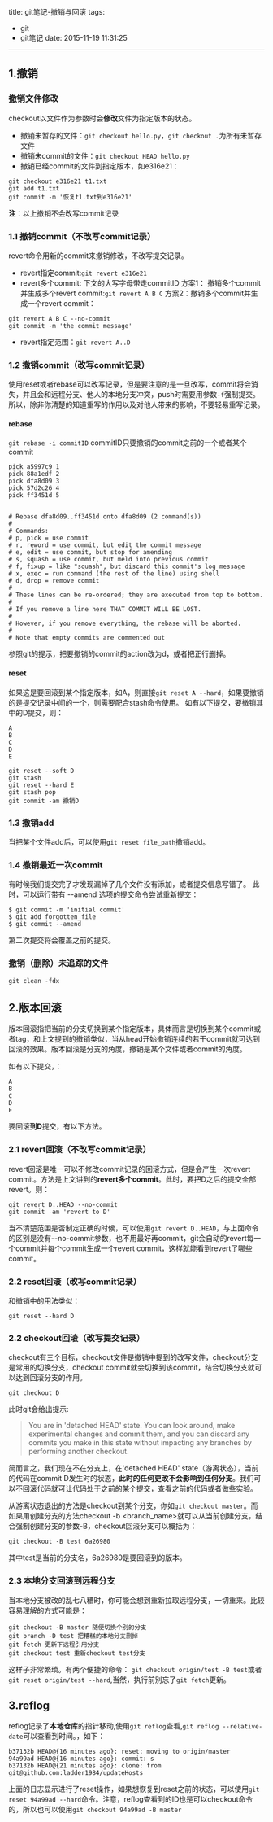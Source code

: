 title: git笔记-撤销与回滚
tags:
- git
- git笔记
date: 2015-11-19 11:31:25
---


## 1.撤销

### 撤销文件修改
checkout以文件作为参数时会**修改**文件为指定版本的状态。
- 撤销未暂存的文件：`git checkout hello.py`，`git checkout .`为所有未暂存文件
- 撤销未commit的文件：`git checkout HEAD hello.py`
- 撤销已经commit的文件到指定版本，如e316e21：
```
git checkout e316e21 t1.txt
git add t1.txt
git commit -m '恢复t1.txt到e316e21'
```

**注**：以上撤销不会改写commit记录

### 1.1 撤销commit（不改写commit记录）
revert命令用新的commit来撤销修改，不改写提交记录。
- revert指定commit:`git revert e316e21`
- revert多个commit:
下文的大写字母带走commitID
方案1： 撤销多个commit并生成多个revert commit:`git revert A B C`
方案2：撤销多个commit并生成一个revert commit：
```
git revert A B C --no-commit
git commit -m 'the commit message'
```
- revert指定范围：`git revert A..D`
 
### 1.2 撤销commit（改写commit记录）
使用reset或者rebase可以改写记录，但是要注意的是一旦改写，commit将会消失，并且会和远程分支、他人的本地分支冲突，push时需要用参数`-f`强制提交。所以，除非你清楚的知道重写的作用以及对他人带来的影响，不要轻易重写记录。

#### rebase

`git rebase -i commitID` commitID只要撤销的commit之前的一个或者某个commit
```
pick a5997c9 1
pick 88a1edf 2
pick dfa8d09 3
pick 57d2c26 4
pick ff3451d 5


# Rebase dfa8d09..ff3451d onto dfa8d09 (2 command(s))
#
# Commands:
# p, pick = use commit
# r, reword = use commit, but edit the commit message
# e, edit = use commit, but stop for amending
# s, squash = use commit, but meld into previous commit
# f, fixup = like "squash", but discard this commit's log message
# x, exec = run command (the rest of the line) using shell
# d, drop = remove commit
#
# These lines can be re-ordered; they are executed from top to bottom.
#
# If you remove a line here THAT COMMIT WILL BE LOST.
#
# However, if you remove everything, the rebase will be aborted.
#
# Note that empty commits are commented out
```
参照git的提示，把要撤销的commit的action改为d，或者把正行删掉。

#### reset
如果这是要回滚到某个指定版本，如A，则直接`git reset A --hard`，如果要撤销的是提交记录中间的一个，则需要配合stash命令使用。
如有以下提交，要撤销其中的D提交，则：
```
A
B
C
D
E
```

```
git reset --soft D
git stash
git reset --hard E
git stash pop
git commit -am 撤销D
```

### 1.3 撤销add
当把某个文件add后，可以使用`git reset file_path`撤销add。

### 1.4 撤销最近一次commit
有时候我们提交完了才发现漏掉了几个文件没有添加，或者提交信息写错了。 此时，可以运行带有 --amend 选项的提交命令尝试重新提交：
```
$ git commit -m 'initial commit'
$ git add forgotten_file
$ git commit --amend
```
第二次提交将会覆盖之前的提交。

### 撤销（删除）未追踪的文件
`git clean -fdx`

## 2.版本回滚

版本回滚指把当前的分支切换到某个指定版本，具体而言是切换到某个commit或者tag，和上文提到的撤销类似，当从head开始撤销连续的若干commit就可达到回滚的效果。版本回滚是分支的角度，撤销是某个文件或者commit的角度。

如有以下提交，：
```
A
B
C
D
E
```
要回滚**到D**提交，有以下方法。

### 2.1 revert回滚（不改写commit记录）
revert回滚是唯一可以不修改commit记录的回滚方式，但是会产生一次revert commit。方法是上文讲到的**revert多个commit**。此时，要把D之后的提交全部revert。则：
```
git revert D..HEAD --no-commit
git commit -am 'revert to D'
```
当不清楚范围是否制定正确的时候，可以使用`git revert D..HEAD`，与上面命令的区别是没有--no-commit参数，也不用最好再commit，git会自动的revert每一个commit并每个commit生成一个revert commit，这样就能看到revert了哪些commit。

### 2.2 reset回滚（改写commit记录）
和撤销中的用法类似：
```
git reset --hard D
```

### 2.2 checkout回滚（改写提交记录）
checkout有三个目标，checkout文件是撤销中提到的改写文件，checkout分支是常用的切换分支，checkout commit就会切换到该commit，结合切换分支就可以达到回滚分支的作用。
```
git checkout D
```
此时git会给出提示:
>You are in 'detached HEAD' state. You can look around, make experimental
changes and commit them, and you can discard any commits you make in this
state without impacting any branches by performing another checkout.

简而言之，我们现在不在分支上，在'detached HEAD' state（游离状态），当前的代码在commit D发生时的状态，**此时的任何更改不会影响到任何分支**。我们可以不回滚代码就可让代码处于之前的某个提交，查看之前的代码或者做些实验。

从游离状态退出的方法是checkout到某个分支，你如`git checkout master`。而如果用创建分支的方法checkout -b <branch_name>就可以从当前创建分支，结合强制创建分支的参数-B，checkout回滚分支可以概括为：
```
git checkout -B test 6a26980
```
其中test是当前的分支名，6a26980是要回滚到的版本。

### 2.3 本地分支回滚到远程分支
当本地分支被改的乱七八糟时，你可能会想到重新拉取远程分支，一切重来。比较容易理解的方式可能是：
```
git checkout -B master 随便切换个别的分支
git branch -D test 把糟糕的本地分支删掉
git fetch 更新下远程引用分支
git checkout test 重新checkout test分支
```
这样子非常繁琐。有两个便捷的命令：
`git checkout origin/test -B test`或者`git reset origin/test --hard`,当然，执行前别忘了`git fetch`更新。

## 3.reflog
reflog记录了**本地仓库**的指针移动,使用`git reflog`查看,`git reflog --relative-date`可以查看到时间。，如下：
```
b37132b HEAD@{16 minutes ago}: reset: moving to origin/master
94a99ad HEAD@{16 minutes ago}: commit: s
b37132b HEAD@{21 minutes ago}: clone: from git@github.com:ladder1984/updateHosts 
```
上面的日志显示进行了reset操作，如果想恢复到reset之前的状态，可以使用`git reset 94a99ad --hard`命令。注意，reflog查看到的ID也是可以checkout命令的，所以也可以使用`git checkout 94a99ad -B master`